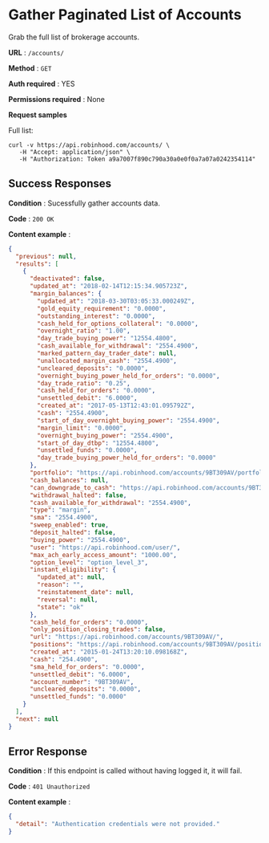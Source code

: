 # Gather Paginated List of Accounts

Grab the full list of brokerage accounts.

**URL** : `/accounts/`

**Method** : `GET`

**Auth required** : YES

**Permissions required** : None

**Request samples**

Full list:

```
curl -v https://api.robinhood.com/accounts/ \
   -H "Accept: application/json" \
   -H "Authorization: Token a9a7007f890c790a30a0e0f0a7a07a0242354114"
```

## Success Responses

**Condition** : Sucessfully gather accounts data.

**Code** : `200 OK`

**Content example** :

```json
{
  "previous": null,
  "results": [
    {
      "deactivated": false,
      "updated_at": "2018-02-14T12:15:34.905723Z",
      "margin_balances": {
        "updated_at": "2018-03-30T03:05:33.000249Z",
        "gold_equity_requirement": "0.0000",
        "outstanding_interest": "0.0000",
        "cash_held_for_options_collateral": "0.0000",
        "overnight_ratio": "1.00",
        "day_trade_buying_power": "12554.4800",
        "cash_available_for_withdrawal": "2554.4900",
        "marked_pattern_day_trader_date": null,
        "unallocated_margin_cash": "2554.4900",
        "uncleared_deposits": "0.0000",
        "overnight_buying_power_held_for_orders": "0.0000",
        "day_trade_ratio": "0.25",
        "cash_held_for_orders": "0.0000",
        "unsettled_debit": "6.0000",
        "created_at": "2017-05-13T12:43:01.095792Z",
        "cash": "2554.4900",
        "start_of_day_overnight_buying_power": "2554.4900",
        "margin_limit": "0.0000",
        "overnight_buying_power": "2554.4900",
        "start_of_day_dtbp": "12554.4800",
        "unsettled_funds": "0.0000",
        "day_trade_buying_power_held_for_orders": "0.0000"
      },
      "portfolio": "https://api.robinhood.com/accounts/9BT309AV/portfolio/",
      "cash_balances": null,
      "can_downgrade_to_cash": "https://api.robinhood.com/accounts/9BT309AV/can_downgrade_to_cash/",
      "withdrawal_halted": false,
      "cash_available_for_withdrawal": "2554.4900",
      "type": "margin",
      "sma": "2554.4900",
      "sweep_enabled": true,
      "deposit_halted": false,
      "buying_power": "2554.4900",
      "user": "https://api.robinhood.com/user/",
      "max_ach_early_access_amount": "1000.00",
      "option_level": "option_level_3",
      "instant_eligibility": {
        "updated_at": null,
        "reason": "",
        "reinstatement_date": null,
        "reversal": null, 
        "state": "ok"
      },
      "cash_held_for_orders": "0.0000",
      "only_position_closing_trades": false,
      "url": "https://api.robinhood.com/accounts/9BT309AV/",
      "positions": "https://api.robinhood.com/accounts/9BT309AV/positions/",
      "created_at": "2015-01-24T13:20:10.098168Z",
      "cash": "254.4900",
      "sma_held_for_orders": "0.0000",
      "unsettled_debit": "6.0000",
      "account_number": "9BT309AV",
      "uncleared_deposits": "0.0000",
      "unsettled_funds": "0.0000"
    }
  ],
  "next": null
}
```

## Error Response

**Condition** : If this endpoint is called without having logged it, it will fail.

**Code** : `401 Unauthorized`

**Content example** : 

```json
{
  "detail": "Authentication credentials were not provided."
}
```

